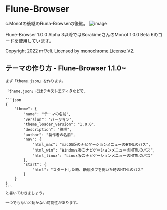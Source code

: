 # Flune-Browser
c.Monotの後継のRuna-Browserの後継。
![image](https://user-images.githubusercontent.com/84224913/156182326-55cc3fbd-5a7c-4901-922b-7c4df55d7468.png)

Flune-Browser 1.0.0 Alpha 3以降ではSorakimeさんのMonot 1.0.0 Beta 6のコードを使用しています。

Copyright 2022 mf7cli.
Licensed by [monochrome License V2.](https://sorakime.github.io/mncr/license?v=2.0.0)

## テーマの作り方 - Flune-Browser 1.1.0~
    まず「theme.json」を作ります。

    「theme.json」にはテキストエディタなどで、

    ```json
    {
        "theme": {
            "name": "テーマの名前",
            "version": "バージョン",
            "theme_loader_version": "1.0.0",
            "description": "説明",
            "author": "製作者の名前",
            "nav": {
                "html_mac": "macOS版のナビゲーションメニューのHTMLのパス",
                "html_win": "Windows版のナビゲーションメニューのHTMLのパス",
                "html_linux": "Linux版のナビゲーションメニューのHTMLのパス"
            },
            "start": {
                "html": "スタートした時、新規タブを開いた時のHTMLのパス"
            }
        }
    }
    ```
    と書いておきましょう。
    
    一つでもないと動かない可能性があります。